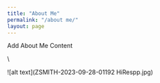 ```yaml
---
title: "About Me"
permalink: "/about me/"
layout: page
---
```


Add About Me Content

\\

![alt text](ZSMITH-2023-09-28-01192 HiRespp.jpg)

